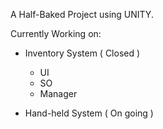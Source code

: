 A Half-Baked Project using UNITY. 

Currently Working on:

- Inventory System ( Closed ) 
   + UI
   + SO
   + Manager

- Hand-held System ( On going )
  

